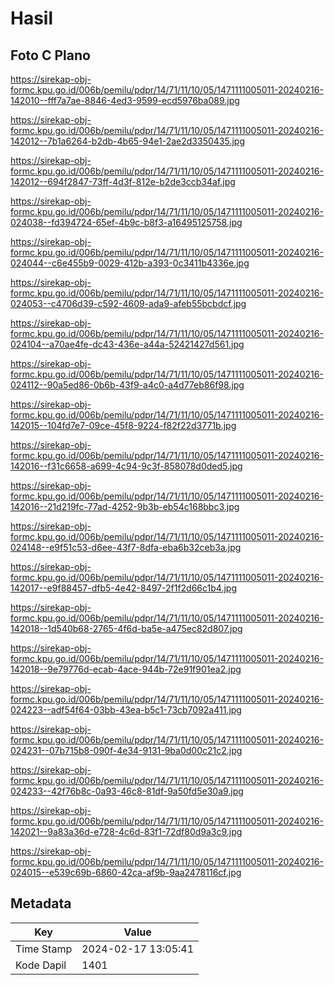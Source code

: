 # Hasil

## Foto C Plano

https://sirekap-obj-formc.kpu.go.id/006b/pemilu/pdpr/14/71/11/10/05/1471111005011-20240216-142010--fff7a7ae-8846-4ed3-9599-ecd5976ba089.jpg

https://sirekap-obj-formc.kpu.go.id/006b/pemilu/pdpr/14/71/11/10/05/1471111005011-20240216-142012--7b1a6264-b2db-4b65-94e1-2ae2d3350435.jpg

https://sirekap-obj-formc.kpu.go.id/006b/pemilu/pdpr/14/71/11/10/05/1471111005011-20240216-142012--694f2847-73ff-4d3f-812e-b2de3ccb34af.jpg

https://sirekap-obj-formc.kpu.go.id/006b/pemilu/pdpr/14/71/11/10/05/1471111005011-20240216-024038--fd394724-65ef-4b9c-b8f3-a16495125758.jpg

https://sirekap-obj-formc.kpu.go.id/006b/pemilu/pdpr/14/71/11/10/05/1471111005011-20240216-024044--c6e455b9-0029-412b-a393-0c3411b4336e.jpg

https://sirekap-obj-formc.kpu.go.id/006b/pemilu/pdpr/14/71/11/10/05/1471111005011-20240216-024053--c4706d39-c592-4609-ada9-afeb55bcbdcf.jpg

https://sirekap-obj-formc.kpu.go.id/006b/pemilu/pdpr/14/71/11/10/05/1471111005011-20240216-024104--a70ae4fe-dc43-436e-a44a-52421427d561.jpg

https://sirekap-obj-formc.kpu.go.id/006b/pemilu/pdpr/14/71/11/10/05/1471111005011-20240216-024112--90a5ed86-0b6b-43f9-a4c0-a4d77eb86f98.jpg

https://sirekap-obj-formc.kpu.go.id/006b/pemilu/pdpr/14/71/11/10/05/1471111005011-20240216-142015--104fd7e7-09ce-45f8-9224-f82f22d3771b.jpg

https://sirekap-obj-formc.kpu.go.id/006b/pemilu/pdpr/14/71/11/10/05/1471111005011-20240216-142016--f31c6658-a699-4c94-9c3f-858078d0ded5.jpg

https://sirekap-obj-formc.kpu.go.id/006b/pemilu/pdpr/14/71/11/10/05/1471111005011-20240216-142016--21d219fc-77ad-4252-9b3b-eb54c168bbc3.jpg

https://sirekap-obj-formc.kpu.go.id/006b/pemilu/pdpr/14/71/11/10/05/1471111005011-20240216-024148--e9f51c53-d6ee-43f7-8dfa-eba6b32ceb3a.jpg

https://sirekap-obj-formc.kpu.go.id/006b/pemilu/pdpr/14/71/11/10/05/1471111005011-20240216-142017--e9f88457-dfb5-4e42-8497-2f1f2d66c1b4.jpg

https://sirekap-obj-formc.kpu.go.id/006b/pemilu/pdpr/14/71/11/10/05/1471111005011-20240216-142018--1d540b68-2765-4f6d-ba5e-a475ec82d807.jpg

https://sirekap-obj-formc.kpu.go.id/006b/pemilu/pdpr/14/71/11/10/05/1471111005011-20240216-142018--9e79776d-ecab-4ace-944b-72e91f901ea2.jpg

https://sirekap-obj-formc.kpu.go.id/006b/pemilu/pdpr/14/71/11/10/05/1471111005011-20240216-024223--adf54f64-03bb-43ea-b5c1-73cb7092a411.jpg

https://sirekap-obj-formc.kpu.go.id/006b/pemilu/pdpr/14/71/11/10/05/1471111005011-20240216-024231--07b715b8-090f-4e34-9131-9ba0d00c21c2.jpg

https://sirekap-obj-formc.kpu.go.id/006b/pemilu/pdpr/14/71/11/10/05/1471111005011-20240216-024233--42f76b8c-0a93-46c8-81df-9a50fd5e30a9.jpg

https://sirekap-obj-formc.kpu.go.id/006b/pemilu/pdpr/14/71/11/10/05/1471111005011-20240216-142021--9a83a36d-e728-4c6d-83f1-72df80d9a3c9.jpg

https://sirekap-obj-formc.kpu.go.id/006b/pemilu/pdpr/14/71/11/10/05/1471111005011-20240216-024015--e539c69b-6860-42ca-af9b-9aa2478116cf.jpg


## Metadata

| Key        | Value               |
| ---------- | ------------------- |
| Time Stamp | 2024-02-17 13:05:41 |
| Kode Dapil | 1401                |



